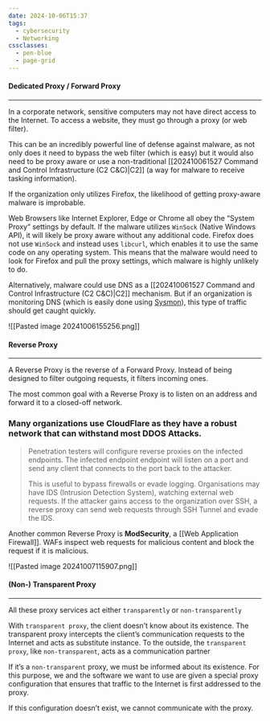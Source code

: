 ```yaml
---
date: 2024-10-06T15:37
tags:
  - cybersecurity
  - Networking
cssclasses:
  - pen-blue
  - page-grid
---
```

#### Dedicated Proxy / Forward Proxy
***
In a corporate network, sensitive computers may not have direct access to the Internet. To access a website, they must go through a proxy (or web filter). 

This can be an incredibly powerful line of defense against malware, as not only does it need to bypass the web filter (which is easy) but it would also need to be proxy aware or use a non-traditional [[202410061527 Command and Control Infrastructure (C2 C&C)|C2]] (a way for malware to receive tasking information). 

If the organization only utilizes Firefox, the likelihood of getting proxy-aware malware is improbable.

Web Browsers like Internet Explorer, Edge or Chrome all obey the “System Proxy“ settings by default. If the malware utilizes `WinSock` (Native Windows API), it will likely be proxy aware without any additional code. Firefox does not use `WinSock` and instead uses `libcurl`, which enables it to use the same code on any operating system. This means that the malware would need to look for Firefox and pull the proxy settings, which malware is highly unlikely to do.

Alternatively, malware could use DNS as a [[202410061527 Command and Control Infrastructure (C2 C&C)|C2]] mechanism. But if an organization is monitoring DNS (which is easily done using [Sysmon](https://medium.com/falconforce/sysmon-11-dns-improvements-and-filedelete-events-7a74f17ca842)), this type of traffic should get caught quickly.

![[Pasted image 20241006155256.png]]

#### Reverse Proxy
***
A Reverse Proxy is the reverse of a Forward Proxy. Instead of being designed to filter outgoing requests, it filters incoming ones.

The most common goal with a Reverse Proxy is to listen on an address and forward it to a closed-off network.

### Many organizations use CloudFlare as they have a robust network that can withstand most DDOS Attacks.

> Penetration testers will configure reverse proxies on the infected endpoints. The infected endpoint endpoint will listen on a port and send any client that connects to the port back to the attacker. 
> 
> This is useful to bypass firewalls or evade logging. Organisations may have IDS (Intrusion Detection System), watching external web requests. If the attacker gains access to the organization over SSH, a reverse proxy can send web requests through SSH Tunnel and evade the IDS.

Another common Reverse Proxy is **ModSecurity**, a [[Web Application Firewall]]. WAFs inspect web requests for malicious content and block the request if it is malicious. 

![[Pasted image 20241007115907.png]]

#### (Non-) Transparent Proxy
***
All these proxy services act either `transparently` or `non-transparently`

With `transparent proxy`, the client doesn’t know about its existence. The transparent proxy intercepts the client’s communication requests to the Internet and acts as substitute instance. To the outside, the `transparent proxy`, like `non-transparent`, acts as a communication partner

If it’s a `non-transparent` proxy, we must be informed about its existence. For this purpose, we and the software we want to use are given a special proxy configuration that ensures that traffic to the Internet is first addressed to the proxy.

If this configuration doesn’t exist, we cannot communicate with the proxy.